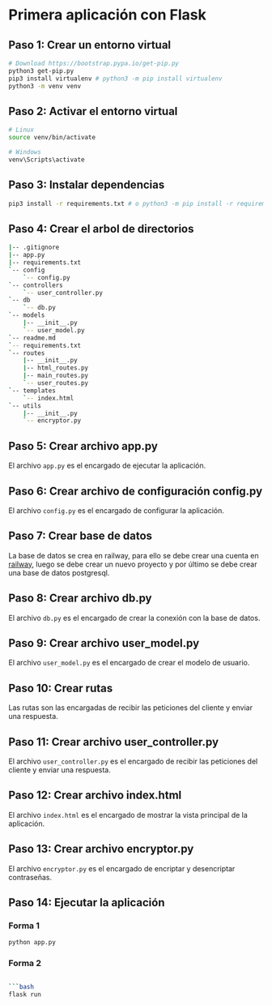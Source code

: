 # Primera aplicación con Flask

## Paso 1: Crear un entorno virtual

```bash
# Download https://bootstrap.pypa.io/get-pip.py
python3 get-pip.py
pip3 install virtualenv # python3 -m pip install virtualenv
python3 -m venv venv
```

## Paso 2: Activar el entorno virtual

```bash
# Linux
source venv/bin/activate

# Windows
venv\Scripts\activate
```

## Paso 3: Instalar dependencias

```bash
pip3 install -r requirements.txt # o python3 -m pip install -r requirements.txt
```

## Paso 4: Crear el arbol de directorios

```bash
|-- .gitignore
|-- app.py
|-- requirements.txt
`-- config
    `-- config.py
`-- controllers
    `-- user_controller.py
`-- db
    `-- db.py
`-- models
    |-- __init__.py
    `-- user_model.py
`-- readme.md
`-- requirements.txt
`-- routes
    |-- __init__.py
    |-- html_routes.py
    |-- main_routes.py
    `-- user_routes.py
`-- templates
    `-- index.html
`-- utils
    |-- __init__.py
    `-- encryptor.py
```

## Paso 5: Crear archivo app.py

El archivo `app.py` es el encargado de ejecutar la aplicación.

## Paso 6: Crear archivo de configuración config.py

El archivo `config.py` es el encargado de configurar la aplicación.

## Paso 7: Crear base de datos

La base de datos se crea en railway, para ello se debe crear una cuenta en [railway](https://railway.app/), luego se debe crear un nuevo proyecto y por último se debe crear una base de datos postgresql.


## Paso 8: Crear archivo db.py

El archivo `db.py` es el encargado de crear la conexión con la base de datos.

## Paso 9: Crear archivo user_model.py

El archivo `user_model.py` es el encargado de crear el modelo de usuario.

## Paso 10: Crear rutas

Las rutas son las encargadas de recibir las peticiones del cliente y enviar una respuesta.

## Paso 11: Crear archivo user_controller.py

El archivo `user_controller.py` es el encargado de recibir las peticiones del cliente y enviar una respuesta.

## Paso 12: Crear archivo index.html

El archivo `index.html` es el encargado de mostrar la vista principal de la aplicación.

## Paso 13: Crear archivo encryptor.py

El archivo `encryptor.py` es el encargado de encriptar y desencriptar contraseñas.

## Paso 14: Ejecutar la aplicación

### Forma 1

```bash
python app.py
```

### Forma 2

```bash

```bash
flask run
```
